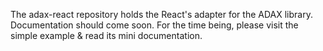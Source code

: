 The adax-react repository holds the React's adapter for the ADAX library.
Documentation should come soon. For the time being, please visit the simple example & read its mini documentation.
